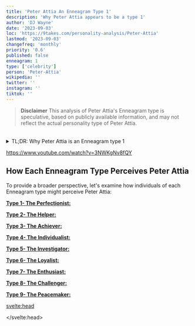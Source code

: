 ```yaml
---
title: 'Peter Attia An Enneagram Type 1'
description: 'Why Peter Attia appears to be a type 1'
author: 'DJ Wayne'
date: '2023-09-03'
loc: 'https://9takes.com/personality-analysis/Peter-Attia'
lastmod: '2023-09-03'
changefreq: 'monthly'
priority: '0.6'
published: false
enneagram: 1
type: ['celebrity']
person: 'Peter-Attia'
wikipedia: ''
twitter: ''
instagram: ''
tiktok: ''
---
```


<!-- // notes:  -->

<script>
	import  PopCard  from "$lib/components/atoms/PopCard.svelte";
import BlogPurpose from '$lib/components/blog/BlogPurpose.svelte'
</script>

<p class="firstLetter"></p>

> **Disclaimer** This analysis of Peter Attia's Enneagram type is speculative, based on publicly available information, and may not reflect the actual personality type of Peter Attia.

<div
	style="display: flex;
    justify-content: center;
    margin: 1rem 0;
	"
>
	<PopCard
		image={`/types/1s/${'Peter-Attia'}.webp`}
		showIcon={false}
		displayText="Peter Attia"
		subtext=""
	/>
</div>

<details>
<summary class="accordion">TL;DR: Why Peter Attia is an Enneagram type 1 </summary>
<div class="panel">
<ul>
<li>
</li>
<li>
</li>
<li>
</li>
<li>
</li>
</ul>
  </div>
</details>

https://www.youtube.com/watch?v=3NWKgNv8fQY

<BlogPurpose/>

## How Each Enneagram Type Perceives Peter Attia

To provide a broader perspective, let's examine how individuals of each Enneagram type might perceive Peter Attia:

<article>
	<a href="/enneagram-corner/enneagram-type-1"><b>Type 1- The Perfectionist:</b></a>
  <p></p>
</article>
<article>
	<a href="/enneagram-corner/enneagram-type-2"><b>Type 2- The Helper:</b></a>
  <p></p>
</article>
<article>
	<a href="/enneagram-corner/enneagram-type-3"><b>Type 3- The Achiever:</b></a>
  <p></p>
</article>
<article>
	<a href="/enneagram-corner/enneagram-type-4"><b>Type 4- The Individualist:</b></a>
  <p></p>
</article>
<article>
	<a href="/enneagram-corner/enneagram-type-5"><b>Type 5- The Investigator:</b></a>
  <p></p>
</article>
<article>
	<a href="/enneagram-corner/enneagram-type-6"><b>Type 6- The Loyalist:</b></a>
  <p></p>
</article>
<article>
	<a href="/enneagram-corner/enneagram-type-7"><b>Type 7- The Enthusiast:</b></a>
  <p></p>
</article>
<article>
	<a href="/enneagram-corner/enneagram-type-8"><b>Type 8- The Challenger:</b></a>
  <p></p>
</article>
<article>
	<a href="/enneagram-corner/enneagram-type-9"><b>Type 9- The Peacemaker:</b></a>
  <p></p>
</article>

<svelte:head>

<script type="application/ld+json">

</script>

</svelte:head>

<style lang="scss"></style>
